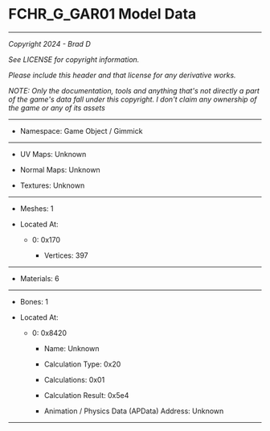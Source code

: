 # FCHR_G_GAR01 Model Data

---

*Copyright 2024 - Brad D*

*See LICENSE for copyright information.*

*Please include this header and that license for any derivative works.*

*NOTE: Only the documentation, tools and anything that's not directly a part of the game's data fall under this copyright. I don't claim any ownership of the game or any of its assets*

---

* Namespace: Game Object / Gimmick

---

* UV Maps: Unknown

* Normal Maps: Unknown

* Textures: Unknown

---

* Meshes: 1

* Located At:

  * 0: 0x170

    * Vertices: 397

---

* Materials: 6

---

* Bones: 1

* Located At:

  * 0: 0x8420

    * Name: Unknown

    * Calculation Type: 0x20

    * Calculations: 0x01

    * Calculation Result: 0x5e4

    * Animation / Physics Data (APData) Address: Unknown

---

